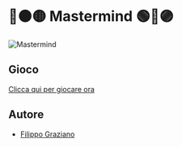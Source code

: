 # 🔴🟠🟡 Mastermind 🟢🔵🟣
![Mastermind](https://user-images.githubusercontent.com/78277419/187730456-c581a3c7-9757-41f0-b6ea-360a1950f5a7.png)

## Gioco
[Clicca qui per giocare ora](https://filippograziano.it/mastermind)

## Autore
- [Filippo Graziano](https://github.com/Grax03)
